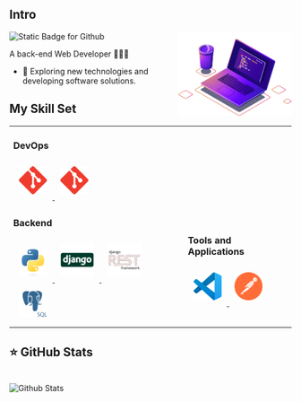 <h2>Intro</h2>

<img src="./images/computer-illustration.png" alt="Ilustração de um Computador e Café" min-width="40%" max-width="40%" width="40%" align="right">

<img src="https://img.shields.io/static/v1?label=&message=I'm Kauã Cavalcante&color=f8efd4&style=for-the-badge" alt="Static Badge for Github">

<br>

A back-end Web Developer 👨‍💻🚀

- 🤔 Exploring new technologies and developing software solutions.

<h2>My Skill Set</h2>
<table width="100%">
  <tr>
    <td align="left">
      <h3>DevOps</h3>
      <a href="https://git-scm.com" target="_blank">
        <img
          style="margin: 10px"
          src="./assets/devops/git-scm.svg"
          alt="Git"
          height="50"
        />
      </a>
      <a href="https://github.com/" target="_blank">
        <img
          style="margin: 10px"
          src="./assets/devops/git-scm.svg" alt="GitHub" height="50"
        />
      </a>
    </td>
  </tr>
  <tr>
  <td align="left">
    <h3>Backend</h3>
    <a href="https://www.python.org/" target="_blank">
      <img
        style="margin: 10px"
        src="./assets/backend/python.svg"
        alt="Python"
        height="50"
      />
    </a>  
    <a href="https://www.djangoproject.com/" target="_blank">
      <img
        style="margin: 10px"
        src="./assets/backend/django.svg"
        alt="Django"
        height="60"
      />
    </a>
    <a href="https://www.django-rest-framework.org" target="_blank">
      <img
        style="margin: 10px"
        src="./assets/backend/django-rest.svg"
        alt="Django Rest Framework"
        height="60"
      />
    </a>
    <a href="https://www.postgresql.org/" target="_blank">
      <img
        style="margin: 10px"
        src="./assets/backend/postgresql-light.svg"
        alt="PostgreSQL"
        height="50"
      />
    </a>
    </td>
    <td align="left">
      <h3>Tools and Applications</h3>
      <a href="https://www.jetbrains.com/pt-br/pycharm/" target="_blank">
        <img
          style="margin: 10px"
          src="./assets/tools/vscode.svg"
          alt="VS Code"
          height="50"
        />
      </a>
      <a href="https://www.postman.com" target="_blank">
        <img
          style="margin: 10px"
          src="./assets/tools/postman.svg"
          alt="Postman"
          height="50"
        />
      </a>
    </td>
  </tr>
</table>

<div>
  <h2>⭐ GitHub Stats</h2>
  <br>
  <img
    width="38%"
    src="https://github-readme-stats.vercel.app/api/top-langs/?username=willamylp&title_color=783c00&text_color=af552e&icon_color=783c00&bg_color=f8efd4&hide_border=false&include_all_commits=true&count_private=true&layout=compact"
    alt="Github Stats"
  />
</div>